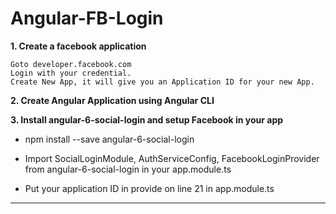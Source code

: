 # Angular-FB-Login
**1. Create a facebook application**

    Goto developer.facebook.com
    Login with your credential.
    Create New App, it will give you an Application ID for your new App.
    
**2. Create Angular Application using Angular CLI**   
    
    
**3. Install angular-6-social-login and setup Facebook in your app** 
  
  - npm install --save angular-6-social-login
  
  - Import SocialLoginModule, AuthServiceConfig, FacebookLoginProvider from angular-6-social-login in your app.module.ts
  
  - Put your application ID in provide on line 21 in app.module.ts
  
 ****
  
